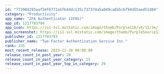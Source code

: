 ```yaml
---
id: "77290d293aaf34f6772a5fb44dc135c737374a5a049ca6b5cbf94d55aed51d04"
category: "Productivity"
app_name: "2FA Authenticator (2FAS)"
app_id: 1217793794
app_icon: https://is1-ssl.mzstatic.com/image/thumb/Purple116/v4/15/3e/f2/153ef28a-55b9-a9c1-291c-b245dedcac04/AppIcon-0-0-1x_U007epad-0-0-85-220.png/1024x1024bb.png
app_screenshot: https://is1-ssl.mzstatic.com/image/thumb/PurpleSource126/v4/86/46/91/8646916e-a403-7010-5344-c770932096a0/e3173da5-451f-414e-a5dd-ddad4bf40cb5_2fas_appstore_screen1_iphone14_01__U00281_U0029.png/1242x2688bb.png
publisher_id: 1217793793
publisher_name: "Two Factor Authentication Service Inc."
rank: 335
most_recent_release: 2023-12-28 00:00:00
release_count_in_past_year: 20
release_count_in_past_year_category: 15
release_count_in_past_year_top_in_category: 29
---
```

